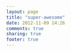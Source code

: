 ```yaml
---
layout: page
title: "super-awesome"
date: 2012-11-09 14:26
comments: true
sharing: true
footer: true
---
```

